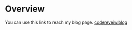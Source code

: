 # Overview
You can use this link to reach my blog page. <a href="https://codereview.blog" target="_blank" rel="noopener">codereveiw.blog</a>
